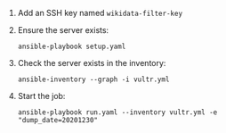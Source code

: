 
1. Add an SSH key named `wikidata-filter-key`


2. Ensure the server exists:

    ```shell
    ansible-playbook setup.yaml
    ````

3. Check the server exists in the inventory:

    ```shell
    ansible-inventory --graph -i vultr.yml
    ```

4. Start the job:

   ```
   ansible-playbook run.yaml --inventory vultr.yml -e "dump_date=20201230"
   ```
